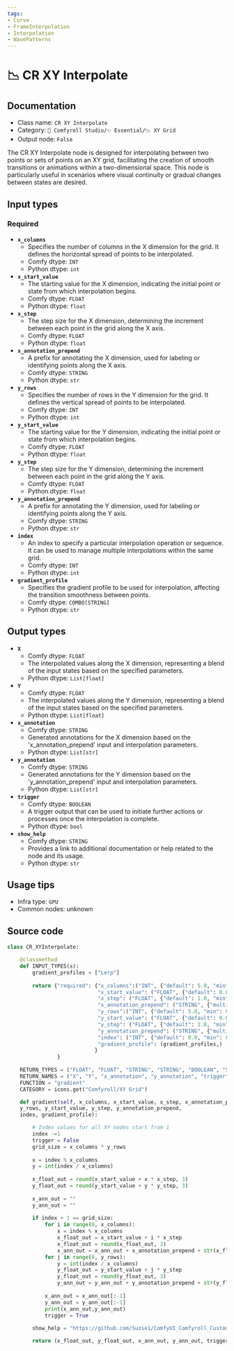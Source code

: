 ```yaml
---
tags:
- Curve
- FrameInterpolation
- Interpolation
- WavePatterns
---
```


# 📉 CR XY Interpolate
## Documentation
- Class name: `CR XY Interpolate`
- Category: `🧩 Comfyroll Studio/✨ Essential/📉 XY Grid`
- Output node: `False`

The CR XY Interpolate node is designed for interpolating between two points or sets of points on an XY grid, facilitating the creation of smooth transitions or animations within a two-dimensional space. This node is particularly useful in scenarios where visual continuity or gradual changes between states are desired.
## Input types
### Required
- **`x_columns`**
    - Specifies the number of columns in the X dimension for the grid. It defines the horizontal spread of points to be interpolated.
    - Comfy dtype: `INT`
    - Python dtype: `int`
- **`x_start_value`**
    - The starting value for the X dimension, indicating the initial point or state from which interpolation begins.
    - Comfy dtype: `FLOAT`
    - Python dtype: `float`
- **`x_step`**
    - The step size for the X dimension, determining the increment between each point in the grid along the X axis.
    - Comfy dtype: `FLOAT`
    - Python dtype: `float`
- **`x_annotation_prepend`**
    - A prefix for annotating the X dimension, used for labeling or identifying points along the X axis.
    - Comfy dtype: `STRING`
    - Python dtype: `str`
- **`y_rows`**
    - Specifies the number of rows in the Y dimension for the grid. It defines the vertical spread of points to be interpolated.
    - Comfy dtype: `INT`
    - Python dtype: `int`
- **`y_start_value`**
    - The starting value for the Y dimension, indicating the initial point or state from which interpolation begins.
    - Comfy dtype: `FLOAT`
    - Python dtype: `float`
- **`y_step`**
    - The step size for the Y dimension, determining the increment between each point in the grid along the Y axis.
    - Comfy dtype: `FLOAT`
    - Python dtype: `float`
- **`y_annotation_prepend`**
    - A prefix for annotating the Y dimension, used for labeling or identifying points along the Y axis.
    - Comfy dtype: `STRING`
    - Python dtype: `str`
- **`index`**
    - An index to specify a particular interpolation operation or sequence. It can be used to manage multiple interpolations within the same grid.
    - Comfy dtype: `INT`
    - Python dtype: `int`
- **`gradient_profile`**
    - Specifies the gradient profile to be used for interpolation, affecting the transition smoothness between points.
    - Comfy dtype: `COMBO[STRING]`
    - Python dtype: `str`
## Output types
- **`X`**
    - Comfy dtype: `FLOAT`
    - The interpolated values along the X dimension, representing a blend of the input states based on the specified parameters.
    - Python dtype: `List[float]`
- **`Y`**
    - Comfy dtype: `FLOAT`
    - The interpolated values along the Y dimension, representing a blend of the input states based on the specified parameters.
    - Python dtype: `List[float]`
- **`x_annotation`**
    - Comfy dtype: `STRING`
    - Generated annotations for the X dimension based on the 'x_annotation_prepend' input and interpolation parameters.
    - Python dtype: `List[str]`
- **`y_annotation`**
    - Comfy dtype: `STRING`
    - Generated annotations for the Y dimension based on the 'y_annotation_prepend' input and interpolation parameters.
    - Python dtype: `List[str]`
- **`trigger`**
    - Comfy dtype: `BOOLEAN`
    - A trigger output that can be used to initiate further actions or processes once the interpolation is complete.
    - Python dtype: `bool`
- **`show_help`**
    - Comfy dtype: `STRING`
    - Provides a link to additional documentation or help related to the node and its usage.
    - Python dtype: `str`
## Usage tips
- Infra type: `GPU`
- Common nodes: unknown


## Source code
```python
class CR_XYInterpolate:

    @classmethod
    def INPUT_TYPES(s):
        gradient_profiles = ["Lerp"]    
    
        return {"required": {"x_columns":("INT", {"default": 5.0, "min": 0.0, "max": 9999.0, "step": 1.0,}),
                             "x_start_value": ("FLOAT", {"default": 0.0, "min": 0.0, "max": 9999.0, "step": 0.01,}),
                             "x_step": ("FLOAT", {"default": 1.0, "min": 0.0, "max": 9999.0, "step": 0.01,}),
                             "x_annotation_prepend": ("STRING", {"multiline": False, "default": ""}), 
                             "y_rows":("INT", {"default": 5.0, "min": 0.0, "max": 9999.0, "step": 1.0,}),
                             "y_start_value": ("FLOAT", {"default": 0.0, "min": 0.0, "max": 9999.0, "step": 0.01,}),
                             "y_step": ("FLOAT", {"default": 1.0, "min": 0.0, "max": 9999.0, "step": 0.01,}),
                             "y_annotation_prepend": ("STRING", {"multiline": False, "default": ""}), 
                             "index": ("INT", {"default": 0.0, "min": 0.0, "max": 9999.0, "step": 1.0,}),
                             "gradient_profile": (gradient_profiles,)                              
                            }              
                }
    
    RETURN_TYPES = ("FLOAT", "FLOAT", "STRING", "STRING", "BOOLEAN", "STRING", )
    RETURN_NAMES = ("X", "Y", "x_annotation", "y_annotation", "trigger", "show_help", )    
    FUNCTION = "gradient"
    CATEGORY = icons.get("Comfyroll/XY Grid") 

    def gradient(self, x_columns, x_start_value, x_step, x_annotation_prepend,
    y_rows, y_start_value, y_step, y_annotation_prepend, 
    index, gradient_profile):

        # Index values for all XY nodes start from 1
        index -=1
        trigger = False
        grid_size = x_columns * y_rows
        
        x = index % x_columns
        y = int(index / x_columns)    
        
        x_float_out = round(x_start_value + x * x_step, 3)
        y_float_out = round(y_start_value + y * y_step, 3)
           
        x_ann_out = ""
        y_ann_out = ""
        
        if index + 1 == grid_size:
            for i in range(0, x_columns):
                x = index % x_columns
                x_float_out = x_start_value + i * x_step
                x_float_out = round(x_float_out, 3)
                x_ann_out = x_ann_out + x_annotation_prepend + str(x_float_out) + "; "
            for j in range(0, y_rows):
                y = int(index / x_columns)
                y_float_out = y_start_value + j * y_step
                y_float_out = round(y_float_out, 3)
                y_ann_out = y_ann_out + y_annotation_prepend + str(y_float_out) + "; "
                    
            x_ann_out = x_ann_out[:-1]
            y_ann_out = y_ann_out[:-1]
            print(x_ann_out,y_ann_out)
            trigger = True
             
        show_help = "https://github.com/Suzie1/ComfyUI_Comfyroll_CustomNodes/wiki/XY-Grid-Nodes#cr-xy-interpolate"

        return (x_float_out, y_float_out, x_ann_out, y_ann_out, trigger, show_help, )

```
